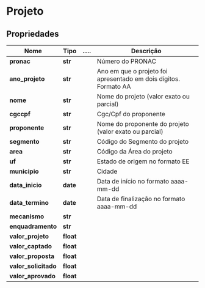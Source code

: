 # Projeto

## Propriedades
Nome | Tipo |..... | Descrição
------------ | ------------- | ------------- | -------------
**pronac** | **str** |  | Número do PRONAC
**ano_projeto** | **str** |  | Ano em que o projeto foi apresentado em dois dígitos. Formato AA
**nome** | **str** |  | Nome do projeto (valor exato ou parcial)
**cgccpf** | **str** |  | Cgc/Cpf do proponente
**proponente** | **str** |  | Nome do proponente do projeto (valor exato ou parcial)
**segmento** | **str** |  | Código do Segmento do projeto 
**area** | **str** |  | Código da Área do projeto 
**uf** | **str** |  | Estado de origem no formato EE 
**municipio** | **str** |  | Cidade 
**data_inicio** | **date** |  | Data de início no formato aaaa-mm-dd 
**data_termino** | **date** |  | Data de finalização no formato aaaa-mm-dd 
**mecanismo** | **str** |  |  
**enquadramento** | **str** |  |  
**valor_projeto** | **float** |  |  
**valor_captado** | **float** |  |  
**valor_proposta** | **float** |  |  
**valor_solicitado** | **float** |  |  
**valor_aprovado** | **float** |  |  



